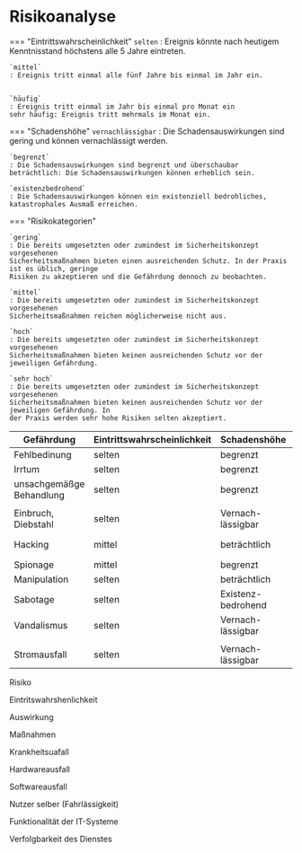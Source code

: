 # Risikoanalyse

=== "Eintrittswahrscheinlichkeit"
    `selten`
    : Ereignis könnte nach heutigem Kenntnisstand höchstens alle 5 Jahre eintreten.
    
    `mittel`
    : Ereignis tritt einmal alle fünf Jahre bis einmal im Jahr ein.
    
    
    `häufig`
    : Ereignis tritt einmal im Jahr bis einmal pro Monat ein
    sehr häufig: Ereignis tritt mehrmals im Monat ein.

=== "Schadenshöhe"
    `vernachlässigbar`
    : Die Schadensauswirkungen sind gering und können vernachlässigt werden.
    
    `begrenzt`
    : Die Schadensauswirkungen sind begrenzt und überschaubar
    beträchtlich: Die Schadensauswirkungen können erheblich sein.
    
    `existenzbedrohend`
    : Die Schadensauswirkungen können ein existenziell bedrohliches,
    katastrophales Ausmaß erreichen.

=== "Risikokategorien"

    `gering`
    : Die bereits umgesetzten oder zumindest im Sicherheitskonzept vorgesehenen
    Sicherheitsmaßnahmen bieten einen ausreichenden Schutz. In der Praxis ist es üblich, geringe
    Risiken zu akzeptieren und die Gefährdung dennoch zu beobachten.
    
    `mittel`
    : Die bereits umgesetzten oder zumindest im Sicherheitskonzept vorgesehenen
    Sicherheitsmaßnahmen reichen möglicherweise nicht aus.
    
    `hoch`
    : Die bereits umgesetzten oder zumindest im Sicherheitskonzept vorgesehenen
    Sicherheitsmaßnahmen bieten keinen ausreichenden Schutz vor der jeweiligen Gefährdung.
    
    `sehr hoch`
    : Die bereits umgesetzten oder zumindest im Sicherheitskonzept vorgesehenen
    Sicherheitsmaßnahmen bieten keinen ausreichenden Schutz vor der jeweiligen Gefährdung. In
    der Praxis werden sehr hohe Risiken selten akzeptiert.


| **Gefährdung**           | **Eintrittswahrscheinlichkeit** | **Schadenshöhe**   | **Risiko** | **Schutzziele** |
|--------------------------|---------------------------------|--------------------|------------|-----------------|
| Fehlbedinung             | selten                          | begrenzt           | mittel     |                 |
| Irrtum                   | selten                          | begrenzt           | gering     |                 |
| unsachgemäßge Behandlung | selten                          | begrenzt           | mittel     |                 |
|                          |                                 |                    |            |                 |
| Einbruch, Diebstahl      | selten                          | Vernach-lässigbar  | gering     |                 |
| Hacking                  | mittel                          | beträchtlich       | sehr hoch  |                 |
| Spionage                 | mittel                          | begrenzt           | gering     |                 |
| Manipulation             | selten                          | beträchtlich       | hoch       |                 |
| Sabotage                 | selten                          | Existenz-bedrohend | sehr hoch  |                 |
| Vandalismus              | selten                          | Vernach-lässigbar  | gering     |                 |
|                          |                                 |                    |            |                 |
| Stromausfall             | selten                          | Vernach-lässigbar  | gering     |




Risiko

Eintritswahrshenlichkeit

Auswirkung

Maßnahmen

Krankheitsuafall

Hardwareausfall

Softwareausfall

Nutzer selber (Fahrlässigkeit)

Funktionalität der IT-Systeme

Verfolgbarkeit des Dienstes